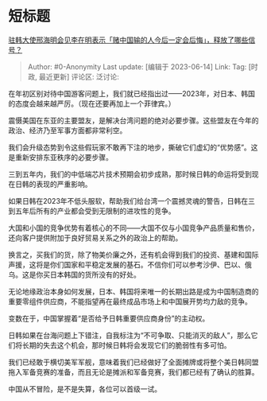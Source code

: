 # 短标题
[驻韩大使邢海明会见李在明表示「赌中国输的人今后一定会后悔」，释放了哪些信号？](https://www.zhihu.com/question/605753000/answer/3072095916)

> Author: #0-Anonymity
> Last update: [编辑于 2023-06-14]
> Link:
> Tag: [时政, 最近更新]
> 评论区:
> 泛讨论:

在年初区别对待中国游客问题上，我们就已经指出过——2023年，对日本、韩国的态度会越来越严厉。（现在还要再加上一个菲律宾。）

震慑美国在东亚的主要盟友，是解决台湾问题的绝对必要步骤。这些盟友在今年的政治、经济乃至军事方面都非常利空。

我们会升级态势到令这些假玩家不敢再下注的地步，撕破它们虚幻的“优势感”。这是重新安排东亚秩序的必要步骤。

三到五年内，我们的中低端芯片技术预期会初步成熟，那时候日韩的命运将受到现在日韩的表现的严重影响。

如果日韩在2023年不低头服软，帮助我们给台湾一个震撼灵魂的警告，日韩在三到五年后所有的产业都会受到无限制的进攻性的竞争。

大国和小国的竞争优势有着核心的不同——大国不仅与小国竞争产品质量和售价，还向客户提供附加于良好贸易关系之外的政治上的帮助。

换言之，买我们的货，除了物美价廉之外，还有机会得到我们的投资、基建和国际声援，这将是你们国家和平稳定发展的基石。不信你们可以参考沙伊、巴以、俄乌。这是你买日本韩国的货所没有的好处。

无论地缘政治本身如何发展，日本、韩国将来唯一的长期出路是成为中国制造商的重要零组件供应商，不能指望再在最终成品市场上和中国展开势均力敌的竞争。

变数在于，中国掌握着“是否给予日韩重要供应商身份”的主动权。

日韩如果在台海问题上下错注，自我标注为“不可争取、只能消灭的敌人”，那么它们将长期的失去这个机会，那时候日韩将会发现它们的脆弱性有多可怕。

我们已经敢于横切美军军舰，意味着我们已经做好了全面摊牌或将整个美日韩同盟拖入军备竞赛的准备，而且无论是摊派和军备竞赛，我们都已经有了确认的胜算。

中国从不冒险，是不是失算，各位可以首级一试。